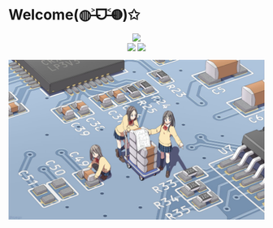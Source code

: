 # Welcome(◍˃̶ᗜ˂̶◍)✩


<div align="center">
  <img src="http://sayuri.fumiama.top/cmoe?name=fumiama&theme=r34" />
</div>


<div align="center">
  <img src="https://github-readme-stats.vercel.app/api/top-langs/?username=fumiama&layout=compact" width="350px"/>
  <img src="https://github-readme-stats.vercel.app/api?username=fumiama&show_icons=true&count_private=true&icon_color=fdd34f&title_color=f75e4f" width="417px"/>
</div>



![pcb](pcb.jpg)
